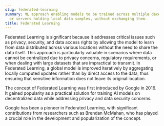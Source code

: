 ```yaml
---
slug: federated-learning
summary: ML approach enabling models to be trained across multiple decentralized devices
  or servers holding local data samples, without exchanging them.
title: Federated Learning
---
```


Federated Learning is significant because it addresses critical issues such as privacy, security, and data access rights by allowing the model to learn from data distributed across various locations without the need to share the data itself. This approach is particularly valuable in scenarios where data cannot be centralized due to privacy concerns, regulatory requirements, or when dealing with large datasets that are impractical to transmit. In Federated Learning, a global model is improved iteratively by aggregating locally computed updates rather than by direct access to the data, thus ensuring that sensitive information does not leave its original location.

The concept of Federated Learning was first introduced by Google in 2016. It gained popularity as a practical solution for training AI models on decentralized data while addressing privacy and data security concerns.

Google has been a pioneer in Federated Learning, with significant contributions from researchers such as Brendan McMahan, who has played a crucial role in the development and popularization of the concept.